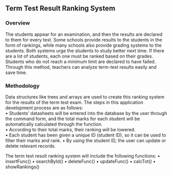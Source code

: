 <h2>Term Test Result Ranking System</h2>

<h3>Overview</h3>

<p>The students appear for an examination, and then the results are declared to them for every test. Some schools provide results to the students in the form of rankings, while many schools also provide grading systems to the students. Both systems urge the students to study better next time. If there are a lot of students, each one must be ranked based on their grades. 
  Students who do not reach a minimum limit are declared to have failed. Through this method, teachers can analyze term-test results easily and save time.</p>

<h3>Methodology</h3>

Data structures like trees and arrays are used to create this ranking system for the results of the term test exam. The steps in this application development process are as follows:<br>
•	Students’ datasheets will be entered into the database by the user through the command form, and the total marks for each student will be automatically calculated through the function.<br>
•	According to their total marks, their ranking will be lowered.<br>
•	Each student has been given a unique ID (student ID), so it can be used to filter their marks and rank.
•	By using the student ID, the user can update or delete relevant records.
 
The term test result ranking system will include the following functions:
•	insertFunc()
•	searchById()
•	deleteFunc()
•	updateFunc()
•	calcTot()
•	showRankings()


